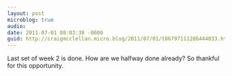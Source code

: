```yaml
---
layout: post
microblog: true
audio: 
date: 2011-07-01 08:03:38 -0600
guid: http://craigmcclellan.micro.blog/2011/07/01/t86797111286444033.html
---
```

Last set of week 2 is done. How are we halfway done already? So thankful for this opportunity.
